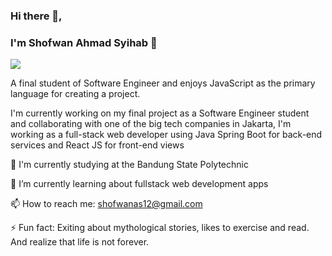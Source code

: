 ### Hi there 👋, 
### I'm Shofwan Ahmad Syihab 🔱
![](https://komarev.com/ghpvc/?username=softone-as)

A final student of Software Engineer and enjoys JavaScript as the primary language for creating a project.

I'm currently working on my final project as a Software Engineer student and collaborating with one of the big tech companies in Jakarta, I'm working as a full-stack web developer using Java Spring Boot for back-end services and React JS for front-end views

🔭 I'm currently studying at the Bandung State Polytechnic 

🌱 I’m currently learning about fullstack web development apps 

📫 How to reach me: [shofwanas12@gmail.com](mailto:shofwanas12@gmail.com) 

⚡ Fun fact: Exiting about mythological stories, likes to exercise and read. And realize that life is not forever.

<!--
**softone-as/softone-as** is a ✨ _special_ ✨ repository because its `README.md` (this file) appears on your GitHub profile.

Here are some ideas to get you started:

- 🔭 I’m currently working on ...
- 🌱 I’m currently learning ...
- 👯 I’m looking to collaborate on ...
- 🤔 I’m looking for help with ...
- 💬 Ask me about ...
- 📫 How to reach me: ...
- 😄 Pronouns: ...
- ⚡ Fun fact: ...
-->
